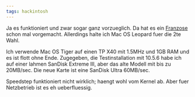 ```yaml
---
tags: hackintosh
---
```

Ja es funktioniert und zwar sogar ganz vorzueglich. Da hat es ein [Franzose](http://www.newtale.com/pp/article475.html) schon mal vorgemacht. Allerdings halte ich Mac OS Leopard fuer die 2te Wahl.

Ich verwende Mac OS Tiger auf einen TP X40 mit 1.5MHz und 1GB RAM und es ist flott ohne Ende. Zugegeben, die Testinstallation mit 10.5.6 habe ich auf einer lahmen SanDisk Extreme III, aber das alte Modell mit bis zu 20MB/sec. Die neue Karte ist eine SanDisk Ultra 60MB/sec.

Speedstep funktioniert nicht wirklich; haengt wohl vom Kernel ab. Aber fuer Netzbetrieb ist es eh ueberfluessig.
